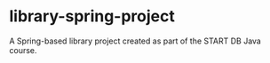 # library-spring-project
A Spring-based library project created as part of the START DB Java course.

